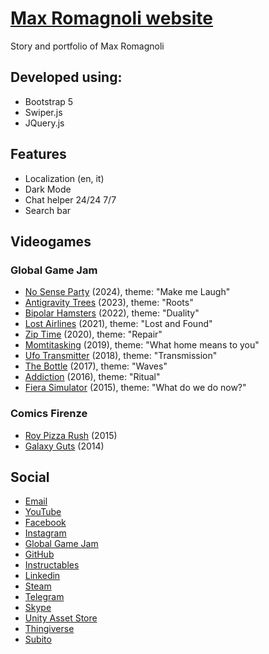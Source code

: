 # [Max Romagnoli website](https://www.maxromagnoli.com)
Story and portfolio of Max Romagnoli

## Developed using:
- Bootstrap 5
- Swiper.js
- JQuery.js

## Features
- Localization (en, it)
- Dark Mode
- Chat helper 24/24 7/7
- Search bar

## Videogames

### Global Game Jam
- [No Sense Party](https://www.maxromagnoli.com#NoSenseParty) (2024), theme: "Make me Laugh"
- [Antigravity Trees](https://www.maxromagnoli.com#AntigravityTrees) (2023), theme: "Roots"
- [Bipolar Hamsters](https://www.maxromagnoli.com#bBipolarHamsters) (2022), theme: "Duality"
- [Lost Airlines](https://www.maxromagnoli.com#LostAirlines) (2021), theme: "Lost and Found"
- [Zip Time](https://www.maxromagnoli.com#ZipTime) (2020), theme: "Repair"
- [Momtitasking](https://www.maxromagnoli.com#Momtitasking) (2019), theme: "What home means to you"
- [Ufo Transmitter](https://www.maxromagnoli.com#UfoTransmitter) (2018), theme: "Transmission"
- [The Bottle](https://www.maxromagnoli.com#TheBottle) (2017), theme: "Waves"
- [Addiction](https://www.maxromagnoli.com#Addiction) (2016), theme: "Ritual"
- [Fiera Simulator](https://www.maxromagnoli.com#FieraSimulator) (2015), theme: "What do we do now?"

### Comics Firenze
- [Roy Pizza Rush](https://www.maxromagnoli.com#RoyPizzaRush) (2015)
- [Galaxy Guts](https://www.maxromagnoli.com#GalaxyGuts) (2014)

## Social
- [Email](https://maxromagnoli.wufoo.com/forms/contact-form-of-wwwmaxromanolicom)
- [YouTube](https://www.youtube.com/channel/UCsx0S6vuZdqP-4aCEpQPk0g)
- [Facebook](https://www.facebook.com/massimo.romagnoli)
- [Instagram](https://www.instagram.com/maxromagnoli)
- [Global Game Jam](https://v3.globalgamejam.org/users/massimo-romagnoli)
- [GitHub](https://github.com/MaxRomagnoli)
- [Instructables](https://www.instructables.com/member/MaxRomagnoli/)
- [Linkedin](https://it.linkedin.com/in/max-romagnoli?trk=public_profile_browsemap-profile)
- [Steam](https://steamcommunity.com/id/maxromagnoli/)
- [Telegram](https://t.me/maxromagnoli)
- <a href="skype:maxromagnoli?chat" title="Skype" target="_blank">Skype</a>
- [Unity Asset Store](https://assetstore.unity.com/publishers/30573)
- [Thingiverse](https://www.thingiverse.com/maxromagnoli/designs)
- [Subito](https://www.subito.it/utente/16659770)